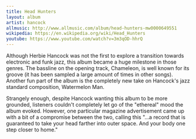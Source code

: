 ```yaml
---
title: Head Hunters
layout: album
artist: hancock
allmusic: http://www.allmusic.com/album/head-hunters-mw0000649551
wikipedia: https://en.wikipedia.org/wiki/Head_Hunters
youtube: https://www.youtube.com/watch?v=3m3qOD-hhrQ
---
```


Although Herbie Hancock was not the first to explore a transition towards electronic and funk jazz, this album became a huge milestone in those genres. The bassline on the opening track, Chameleon, is well known for its groove (it has been sampled a large amount of times in other songs). Another fun part of the album is the completely new take on Hancock's jazz standard composition, Watermelon Man.

Strangely enough, despite Hancock wanting this album to be more grounded, listeners couldn't completely let go of the "ethereal" mood the album evoked. However, one particular magazine advertisement came up with a bit of a compromise between the two, calling this "...a record that is guaranteed to take your head farther into outer space. And your body one step closer to home."
